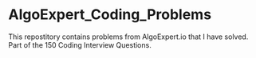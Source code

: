 # AlgoExpert_Coding_Problems

This repostitory contains problems from AlgoExpert.io that I have solved. Part of the 150 Coding Interview Questions.
